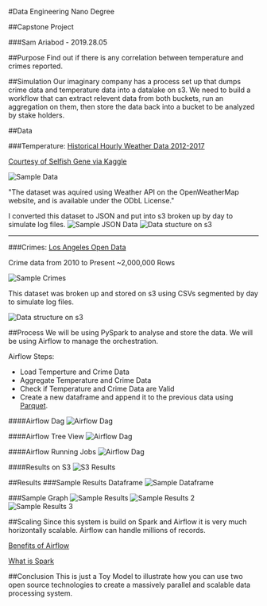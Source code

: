 #Data Engineering Nano Degree

##Capstone Project 

###Sam Ariabod - 2019.28.05

##Purpose
Find out if there is any correlation between temperature and crimes reported.

##Simulation
Our imaginary company has a process set up that dumps crime data and temperature data into a datalake on s3. We need to build a workflow that can extract relevent data from both buckets, run an aggregation on them, then store the data back into a bucket to be analyzed by stake holders.

##Data

###Temperature: 
[Historical Hourly Weather Data 2012-2017](https://www.kaggle.com/selfishgene/historical-hourly-weather-data)

[Courtesy of Selfish Gene via Kaggle](https://www.kaggle.com/selfishgene)

![Sample Data](temperature.png)

"The dataset was aquired using Weather API on the OpenWeatherMap website, and is available under the ODbL License."

I converted this dataset to JSON and put into s3 broken up by day to simulate log files.
![Sample JSON Data](temperature_json.png)
![Data stucture on s3](temperature_s3.png)

___
###Crimes:
[Los Angeles Open Data](https://data.lacity.org)

Crime data from 2010 to Present 
~2,000,000 Rows

![Sample Crimes](crimes.png)

This dataset was broken up and stored on s3 using CSVs segmented by day to simulate log files.

![Data structure on s3](crimes_s3.png)

##Process
We will be using PySpark to analyse and store the data. We will be using Airflow to manage the orchestration.

Airflow Steps:
* Load Temperture and Crime Data
* Aggregate Temperature and Crime Data
* Check if Temperature and Crime Data are Valid
* Create a new dataframe and append it to the previous data using [Parquet](https://en.wikipedia.org/wiki/Apache_Parquet).


####Airflow Dag
![Airflow Dag](sample_dag.png)

####Airflow Tree View
![Airflow Dag](treeview.png)

####Airflow Running Jobs
![Airflow Dag](progress.png)

####Results on S3
![S3 Results](results_s3.png)



##Results
###Sample Results Dataframe
![Sample Dataframe](results_df.png)

###Sample Graph
![Sample Results](results.png)
![Sample Results 2](results1.png)
![Sample Results 3](results2.png)

##Scaling
Since this system is build on Spark and Airflow it is very much horizontally scalable. Airflow can handle millions of records. 

[Benefits of Airflow](https://www.xenonstack.com/insights/what-is-apache-airflow/)

[What is Spark](https://databricks.com/spark/about)


##Conclusion
This is just a Toy Model to illustrate how you can use two open source technologies to create a massively parallel and scalable data processing system.



